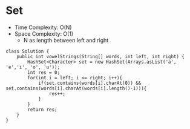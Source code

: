 # Set
* Time Complexity: O(N)
* Space Complexity: O(1)
	* N as length between left and right
```
class Solution {
    public int vowelStrings(String[] words, int left, int right) {
        HashSet<Character> set = new HashSet(Arrays.asList('a', 'e','i', 'o', 'u'));
        int res = 0;
        for(int i = left; i <= right; i++){
            if(set.contains(words[i].charAt(0)) && set.contains(words[i].charAt(words[i].length()-1))){
                res++;
            }
        }
        return res;
    }
}
```